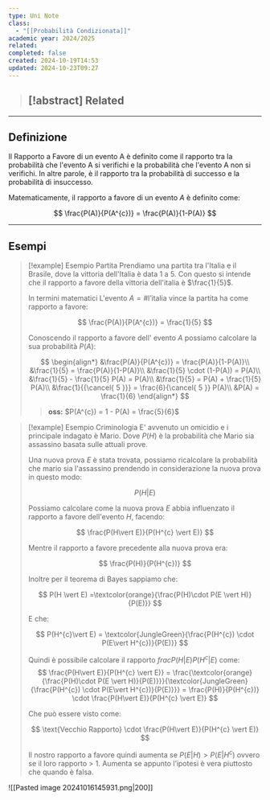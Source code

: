 ```yaml
---
type: Uni Note
class:
  - "[[Probabilità Condizionata]]"
academic year: 2024/2025
related: 
completed: false
created: 2024-10-19T14:53
updated: 2024-10-23T09:27
---
```

>[!abstract] Related
>- 

---
## Definizione 

Il Rapporto a Favore di un evento A è definito come il rapporto tra la probabilità che l'evento A si verifichi e la probabilità che l'evento A non si verifichi. In altre parole, è il rapporto tra la probabilità di successo e la probabilità di insuccesso.

Matematicamente, il rapporto a favore di un evento $A$ è definito come:

$$
\frac{P(A)}{P(A^{c})} = \frac{P(A)}{1-P(A)}
$$

---
## Esempi

>[!example] Esempio Partita
>Prendiamo una partita tra l'Italia e il Brasile, dove la vittoria dell'Italia è data 1 a 5. Con questo si intende che il rapporto a favore della vittoria dell'italia è $\frac{1}{5}$.
>
>In termini matematici L'evento $A = \text{\#l'italia vince la partita}$ ha come rapporto a favore:
>
>$$
>\frac{P(A)}{P(A^{c})} = \frac{1}{5}
>$$
>
>Conoscendo il rapporto a favore dell' evento $A$ possiamo calcolare la sua probabilità $P(A)$:
>
>$$
>\begin{align*}
>&\frac{P(A)}{P(A^{c})} = \frac{P(A)}{1-P(A)}\\
>&\frac{1}{5} = \frac{P(A)}{1-P(A)}\\
>&\frac{1}{5} \cdot  (1-P(A)) = P(A)\\
>&\frac{1}{5} - \frac{1}{5} P(A) = P(A)\\
>&\frac{1}{5} = P(A) + \frac{1}{5} P(A)\\
>&\frac{1}{{\cancel{ 5 }}} = \frac{6}{\cancel{ 5 }} P(A)\\
>&P(A) = \frac{1}{6}
>\end{align*}
>$$
>
>>**oss:** $P(A^{c}) = 1 - P(A) = \frac{5}{6}$

>[!example] Esempio Criminologia
>E' avvenuto un omicidio e i principale indagato è Mario. Dove $P(H)$ è la probabilità che Mario sia assassino basata  sulle attuali prove.
>
>Una nuova prova $E$ è stata trovata, possiamo ricalcolare la probabilità che mario sia l'assassino prendendo in considerazione la nuova prova in questo modo:
>
>$$
>P(H \vert E)
>$$
>
>Possiamo calcolare come la nuova prova $E$ abbia influenzato il rapporto a favore dell'evento $H$, facendo:
>
>$$
> \frac{P(H\vert E)}{P(H^{c} \vert E)}
>$$
>
>Mentre il rapporto a favore precedente alla nuova prova era:
>
>$$
> \frac{P(H)}{P(H^{c})}
>$$
>
>Inoltre per il teorema di Bayes sappiamo che:
>
>$$
>P(H \vert E) =\textcolor{orange}{\frac{P(H)\cdot P(E \vert H)}{P(E)}}
>$$
>
>E che:
>
>$$
>P(H^{c}\vert E) = \textcolor{JungleGreen}{\frac{P(H^{c}) \cdot  P(E\vert H^{c})}{P(E)}}
>$$
>
>Quindi è possibile calcolare il rapporto $frac{P(H\vert E)}{P(H^{c} \vert E)}$ come:
>$$
>\frac{P(H\vert E)}{P(H^{c} \vert E)} = \frac{\textcolor{orange}{\frac{P(H)\cdot P(E \vert H)}{P(E)}}}{\textcolor{JungleGreen}{\frac{P(H^{c}) \cdot  P(E\vert H^{c})}{P(E)}}} = \frac{P(H)}{P(H^{c})} \cdot \frac{P(H\vert E)}{P(H^{c} \vert E)}
>$$
>
>Che può essere visto come:
>
>$$
>\text{Vecchio Rapporto} \cdot  \frac{P(H\vert E)}{P(H^{c} \vert E)}
>$$
>
>Il nostro rapporto a favore quindi aumenta se $P(E\vert H)>P(E \vert H^{c})$ ovvero se il loro rapporto > 1. Aumenta se appunto l’ipotesi è vera piuttosto che quando è falsa.


![[Pasted image 20241016145931.png|200]]